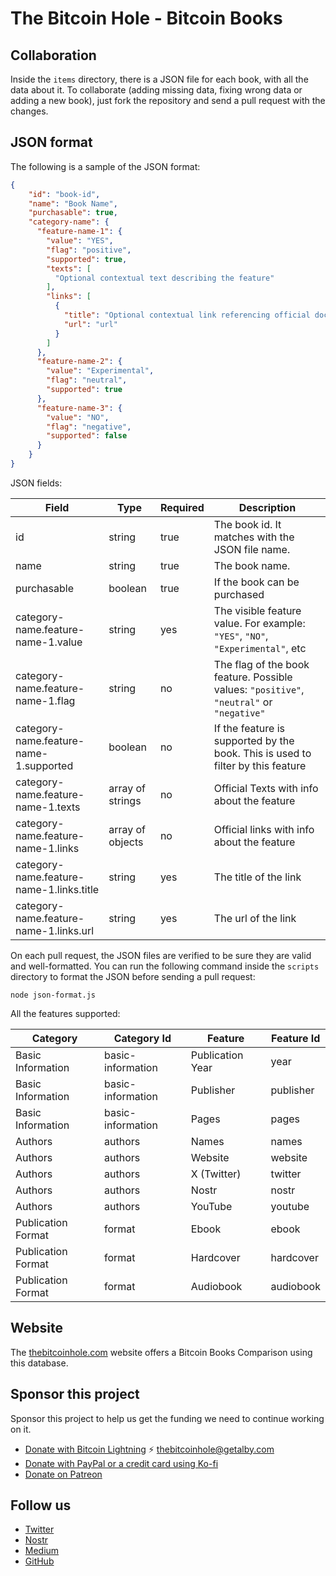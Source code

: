 # The Bitcoin Hole - Bitcoin Books

## Collaboration

Inside the `items` directory, there is a JSON file for each book, with all the data about it. To collaborate (adding missing data, fixing wrong data or adding a new book), just fork the repository and send a pull request with the changes.

## JSON format

The following is a sample of the JSON format:

```json
{
    "id": "book-id",
    "name": "Book Name",
    "purchasable": true,
    "category-name": {
      "feature-name-1": {
        "value": "YES", 
        "flag": "positive",
        "supported": true,
        "texts": [
          "Optional contextual text describing the feature"
        ],
        "links": [
          {
            "title": "Optional contextual link referencing official documentation",
            "url": "url"
          }
        ]
      },
      "feature-name-2": {
        "value": "Experimental",
        "flag": "neutral",
        "supported": true
      },
      "feature-name-3": {
        "value": "NO",
        "flag": "negative",
        "supported": false
      }
    }
}
```

JSON fields:

| Field | Type | Required | Description |
| --- | --- | --- | --- |
| id | string | true | The book id. It matches with the JSON file name. |
| name | string | true | The book name. |
| purchasable | boolean | true | If the book can be purchased |
| category-name.feature-name-1.value | string | yes | The visible feature value. For example: `"YES"`, `"NO"`, `"Experimental"`, etc |
| category-name.feature-name-1.flag | string | no | The flag of the book feature. Possible values: `"positive"`, `"neutral"` or `"negative"` |
| category-name.feature-name-1.supported | boolean | no | If the feature is supported by the book. This is used to filter by this feature |
| category-name.feature-name-1.texts | array of strings | no | Official Texts with info about the feature |
| category-name.feature-name-1.links | array of objects | no | Official links with info about the feature |
| category-name.feature-name-1.links.title | string | yes | The title of the link |
| category-name.feature-name-1.links.url | string | yes | The url of the link |

On each pull request, the JSON files are verified to be sure they are valid and well-formatted. You can run the following command inside the `scripts` directory to format the JSON before sending a pull request:

```
node json-format.js
```

All the features supported:

| Category | Category Id | Feature | Feature Id |
| --- | --- | --- | --- |
| Basic Information | basic-information | Publication Year | year |
| Basic Information | basic-information | Publisher | publisher |
| Basic Information | basic-information | Pages | pages |
| Authors | authors | Names | names |
| Authors | authors | Website | website |
| Authors | authors | X (Twitter) | twitter |
| Authors | authors | Nostr | nostr |
| Authors | authors | YouTube | youtube |
| Publication Format | format | Ebook | ebook |
| Publication Format | format | Hardcover | hardcover |
| Publication Format | format | Audiobook | audiobook |

## Website

The [thebitcoinhole.com](https://thebitcoinhole.com/) website offers a Bitcoin Books Comparison using this database.

## Sponsor this project
Sponsor this project to help us get the funding we need to continue working on it.

* [Donate with Bitcoin Lightning](https://getalby.com/p/thebitcoinhole) ⚡️ [thebitcoinhole@getalby.com](https://getalby.com/p/thebitcoinhole)
* [Donate with PayPal or a credit card using Ko-fi](https://ko-fi.com/thebitcoinhole)
* [Donate on Patreon](https://www.patreon.com/TheBitcoinHole)

## Follow us
* [Twitter](http://twitter.com/thebitcoinhole)
* [Nostr](https://snort.social/p/npub1mtd7s63xd85ykv09p7y8wvg754jpsfpplxknh5xr0pu938zf86fqygqxas)
* [Medium](https://blog.thebitcoinhole.com/)
* [GitHub](https://github.com/thebitcoinhole)
